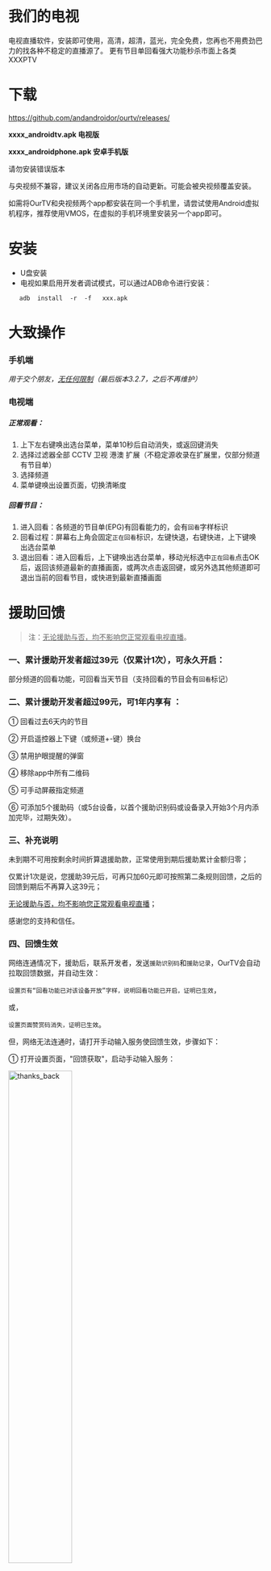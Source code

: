# 我们的电视

电视直播软件，安装即可使用，高清，超清，蓝光，完全免费，您再也不用费劲巴力的找各种不稳定的直播源了。
更有节目单回看强大功能秒杀市面上各类XXXPTV

# 下载

https://github.com/andandroidor/ourtv/releases/

**xxxx_androidtv.apk 电视版**

**xxxx_androidphone.apk 安卓手机版**

请勿安装错误版本

与央视频不兼容，建议关闭各应用市场的自动更新。可能会被央视频覆盖安装。

如需将OurTV和央视频两个app都安装在同一个手机里，请尝试使用Android虚拟机程序，推荐使用VMOS，在虚拟的手机环境里安装另一个app即可。

# 安装

-   U盘安装
-   电视如果启用开发者调试模式，可以通过ADB命令进行安装：

```
   adb  install  -r  -f   xxx.apk
```

# 大致操作

### 手机端

*用于交个朋友，<u>无任何限制</u>（最后版本3.2.7，之后不再维护）*

### 电视端

##### 正常观看：

1. 上下左右键唤出选台菜单，菜单10秒后自动消失，或返回键消失
2. 选择过滤器全部 CCTV 卫视 港澳 扩展（不稳定源收录在扩展里，仅部分频道有节目单）
3. 选择频道
4. 菜单键唤出设置页面，切换清晰度

##### 回看节目：

1. 进入回看：各频道的节目单(EPG)有回看能力的，会有`回看`字样标识
2. 回看过程：屏幕右上角会固定`正在回看`标识，左键快退，右键快进，上下键唤出选台菜单
3. 退出回看：进入回看后，上下键唤出选台菜单，移动光标选中`正在回看`点击OK后，返回该频道最新的直播画面，或两次点击返回键，或另外选其他频道即可退出当前的回看节目，或快进到最新直播画面



# 援助回馈



>
> 注：<u>无论援助与否，均不影响您正常观看电视直播</u>。
>




### 一、累计援助开发者超过39元（仅累计1次），可**永久**开启：


部分频道的回看功能，可回看当天节目（支持回看的节目会有`回看`标记）


### 二、累计援助开发者超过99元，可**1年内**享有 ：


① 回看过去6天内的节目

② 开启遥控器上下键（或频道+-键）换台 

③ 禁用护眼提醒的弹窗

④ 移除app中所有二维码

⑤ 可手动屏蔽指定频道

⑥ 可添加5个援助码（或5台设备，以首个援助识别码或设备录入开始3个月内添加完毕，过期失效）。


### 三、补充说明

未到期不可用按剩余时间折算退援助款，正常使用到期后援助累计金额归零；

仅累计1次是说，您援助39元后，可再只加60元即可按照第二条规则回馈，之后的回馈到期后不再算入这39元；

<u>无论援助与否，均不影响您正常观看电视直播</u>；

感谢您的支持和信任。



### 四、回馈生效



网络连通情况下，援助后，联系开发者，发送`援助识别码`和`援助记录`，OurTV会自动拉取回馈数据，并自动生效：

`设置页有“回看功能已对该设备开放”字样，说明回看功能已开启，证明已生效`，

或，

`设置页面赞赏码消失，证明已生效`。



但，网络无法连通时，请打开手动输入服务使回馈生效，步骤如下：

① 打开设置页面，"回馈获取"，启动手动输入服务：

<img src="./images/thanks_back.jpg" alt="thanks_back" style="width:50%;" />

② 使用和电视同一局域网同网段下（一般家庭同一路由器下，若路由器不可用，可开启手机热点wifi，不用开流量，电视连手机热点）的手机，用手机浏览器扫码打开提示网址：

<img src="./images/open_site.jpg" alt="open_site" style="width:25%;" />



③联系开发者获取回馈代码



④在手机中粘贴并提交，提示成功即生效：

<img src="./images/success.jpg" alt="success" style="width: 25%;" />



# 联系

电报群： https://t.me/+z1BOPITtAmI4ZWZl   新版本将在该群第一时间放出。

<span>
<img src="./images/tg.jpg" alt="tg" style="width:38%;" />&nbsp;&nbsp;&nbsp;&nbsp;<img src="./images/wx.jpg" alt="wx" style="width:28%;" /></span>


优先电报联系；

因微信被封经历，加好友后请查看朋友圈置顶消息，不再主动发起聊天，感谢理解。

# 大感谢

@感谢lizongying大佬的my-tv https://github.com/lizongying/my-tv

@感谢各位大佬维护的各类直播源 https://m3u.ibert.me/

@央视频 

@凤凰新闻


# 声明

本项目仅供学习研究，禁止用于商业用途。

本项目可能随时终止，请大家谨慎使用，建议使用官方渠道进行观看。

本项目使用的部分代码、图片、文字等资源来源于网络，如有侵权，请联系删除。

本项目下载、安装、观看电视、过程中无任何限制，完全免费，谨防上当受骗。

本项目仅服务于中国大陆及香港、澳门地区，其他区域请结合自身需求下载使用。

# 安全

回应一些xx的污蔑，觉得没有源码就不安全。特此声明，本软件绝对安全，详见images文件夹下的全球47家安全厂商的测试报告。

后续版本请自行上传扫描 https://www.virscan.org

# 支持

### 感谢您的支持 😘😘😘

2024.8.1第一次收到网友的红包，很高兴，高兴的不是红包多少，而是感觉自己给别人多多少少带去了些许价值，做的事情多少对他人有点用处。

大龄被裁程序员在线乞讨，感谢各位看官老爷赏口饭吃，手头阔绰的兄弟可以打赏点，没有也没关系，也丝毫不影响我们加好友，成为朋友!

<img src="./images/qr.png" alt="qr" style="width:30%;" />

### 感谢您的Star 😘😘😘

<img src="https://api.star-history.com/svg?repos=andandroidor/ourtv&type=Date" alt="star" style="width:60%;">

### 常见问题

---

Q1：为什么没有回看功能？

A1：

援助开发者39元，电报或微信私信发送开发者

`①援助的转账截图（根据金额累计数量决定开启的功能）`

`②援助识别码（根据该码决定为哪个设备开启功能）`

后，永久开启回看功能。

---

Q2：援助后相应功能为什么没有生效？

A2：

   ①回看功能，请前往设置页面有提示`回看功能已放开`等字样，证明已生效

   ②其他功能，请前往设置页面`赞赏码消失`，证明已生效

   ③请检查网络，或稍等一会儿（不超过5分钟），或重启APP，或重启电视机

---

Q3：为什么援助后看一会儿电视仍然出现广告？

A3：

  ①OurTV自身没有接入任何广告

  ②如果您使用的是3.2.8版本，出现的是您电视机的屏保，请关闭屏保或升级到最新版本。

  ③有朋友将护眼提醒的弹窗视作广告，请参照援助回馈二

---

Q4：为什么没有xxx频道？

A4：

`央视`、`卫视`、`港澳`频道基本固定，`扩展`频道视网络连通性增减，优先增加官方稳定源。所有台湾的电视频道待统一后加吧！

---

Q5：为什么xxx频道看不了？

A5：

   ①请检查电视机网络连接状况，有时某些电视机（点名道姓 → 小米电视）开机后无法第一时间连上网络，尝试重启电视机

   ②若有`加载频道列表出错`、`网络异常`等提示，请检查网络

   ③若有`SouceError`等提示，频道不稳定，请换台

   ④若有`由于版权限制，当前内容不可播放`等提示，请换台

   ⑤若有`由于版权限制，暂不对您所在地区提供服务`等提示，请换台，或请将网络流量“回”国内

   ⑥若有`证书错误`等类似英文提示，请升级到最新版本 

---

Q6：为什么xxx频道画面卡顿？

A6：尝试使用 3.1.1 试试

---

Q7：援助码卸载重装会变化吗？

A7：不会变化

---

Q8：援助码的二维码会偷钱吗？

A8：不会，请放心使用（真遇到这样的反诈意识高的用户，为你点赞！但，你是不是有点矫枉过正了？）

---

Q9：打开app后只看到凤凰卫视，其他的频道消失不见，是怎么回事？

A9：请检查网络后重启APP即可

---

Q10：为什么切换不了蓝光清晰度？

A10：

目前CCTV8K、CCTV1、CCTV5、CCTV5+、CCTV13自身支持切换蓝光；

在`扩展`下有部分蓝光清晰度的扩展，有`蓝光扩展`字样，可前往`扩展`分类下体验。

---

Q11：更新版本后电视桌面的图标点击没有反应？

A11：不同版本可能会启动入口有变化，请重新排序电视里应用的图标，先移到后面，重启电视，再移到前面，让桌面图标更新一下缓存即可。

---

Q12：为什么切换频道时会提示“要调节音量，请设置IR控制”？

A12：不同频道的音量不一样，OurTV为了在切换频道时声音不会波动太大，会单独保存每个频道的音量，在切换频道的时候会设置为该频道的历史音量，而部分电视机厂商自带系统里设置了CEC控制或IR控制（我也不知道厂商为什么不说人话），导致程序运行时无法设置音量（只能依赖电视系统自身的音量）此时电视系统会弹出上述提示。请在系统设置的音量控制CEC相关设置里改一下状态试试吧。（具体怎么设置我也不是很清楚，我没有这么奇葩的电视机，去掉固定音量试试）

---

Q13：为什么播放器遇到错误，xxx错误码？

A13：视频流不可播影响因素有很多，比如网络波动，源不稳定，解码格式不支持等等，错误码的含义请参考这里 https://developer.android.com/reference/kotlin/androidx/media3/common/PlaybackException

---
# 问题用户

1. 昵称为“快乐爷爷”的用户您发送的援助识别码只有30位少了6位，请微信联系微信号 Our_TV 补充。
2. 昵称为“👑  ヅ忝のぺ驕耔 ✨”的用户您发送的好友申请，我加不上您，请检查您自己的微信人员列表是否已满。
